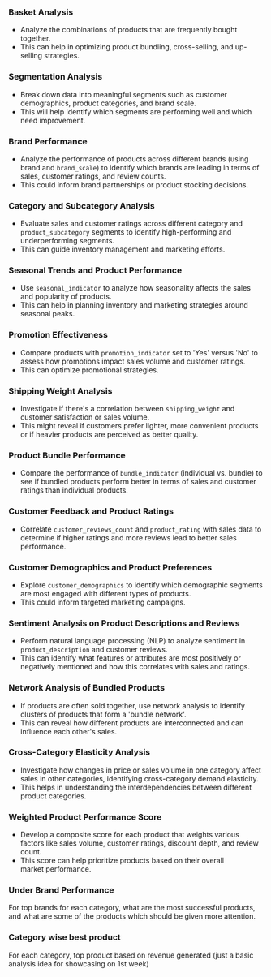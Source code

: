 ### Basket Analysis
- Analyze the combinations of products that are frequently bought together.
- This can help in optimizing product bundling, cross-selling, and up-selling strategies.


### Segmentation Analysis
- Break down data into meaningful segments such as customer demographics, product categories, and brand scale.
- This will help identify which segments are performing well and which need improvement.


### Brand Performance
- Analyze the performance of products across different brands (using brand and `brand_scale`) to identify which brands are leading in terms of sales, customer ratings, and review counts.
- This could inform brand partnerships or product stocking decisions.


### Category and Subcategory Analysis
- Evaluate sales and customer ratings across different category and `product_subcategory` segments to identify high-performing and underperforming segments.
- This can guide inventory management and marketing efforts.


### Seasonal Trends and Product Performance
- Use `seasonal_indicator` to analyze how seasonality affects the sales and popularity of products.
- This can help in planning inventory and marketing strategies around seasonal peaks.


### Promotion Effectiveness
- Compare products with `promotion_indicator` set to 'Yes' versus 'No' to assess how promotions impact sales volume and customer ratings.
- This can optimize promotional strategies.


### Shipping Weight Analysis
- Investigate if there's a correlation between `shipping_weight` and customer satisfaction or sales volume.
- This might reveal if customers prefer lighter, more convenient products or if heavier products are perceived as better quality.


### Product Bundle Performance
- Compare the performance of `bundle_indicator` (individual vs. bundle) to see if bundled products perform better in terms of sales and customer ratings than individual products.


### Customer Feedback and Product Ratings
- Correlate `customer_reviews_count` and `product_rating` with sales data to determine if higher ratings and more reviews lead to better sales performance.


### Customer Demographics and Product Preferences
- Explore `customer_demographics` to identify which demographic segments are most engaged with different types of products.
- This could inform targeted marketing campaigns.


### Sentiment Analysis on Product Descriptions and Reviews
- Perform natural language processing (NLP) to analyze sentiment in `product_description` and customer reviews.
- This can identify what features or attributes are most positively or negatively mentioned and how this correlates with sales and ratings.


### Network Analysis of Bundled Products
- If products are often sold together, use network analysis to identify clusters of products that form a 'bundle network'.
- This can reveal how different products are interconnected and can influence each other's sales.


### Cross-Category Elasticity Analysis
- Investigate how changes in price or sales volume in one category affect sales in other categories, identifying cross-category demand elasticity.
- This helps in understanding the interdependencies between different product categories.


### Weighted Product Performance Score
- Develop a composite score for each product that weights various factors like sales volume, customer ratings, discount depth, and review count.
- This score can help prioritize products based on their overall market performance.

### Under Brand Performance
For top brands for each category, what are the most successful products, and what are some of the products which should be given more attention.

### Category wise best product
For each category, top product based on revenue generated (just a basic analysis idea for showcasing on 1st week)

